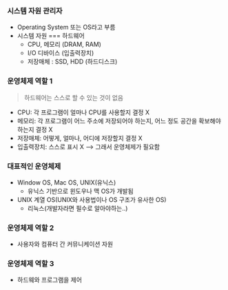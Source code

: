 ### 시스템 자원 관리자
- Operating System 또는 OS라고 부름
- 시스템 자원 === 하드웨어
  - CPU, 메모리 (DRAM, RAM)
  - I/O 디바이스 (입출력장치)
  - 저장매체 : SSD, HDD (하드디스크)

### 운영체제 역할 1
> 하드웨어는 스스로 할 수 있는 것이 없음
- CPU: 각 프로그램이 얼마나 CPU를 사용할지 결정 X
- 메모리: 각 프로그램이 어느 주소에 저장되어야 하는지, 어느 정도 공간을 확보해야 하는지 결정 X
- 저장매체: 어떻게, 얼마나, 어디에 저장할지 결정 X
- 입출력장치: 스스로 표시 X
--> 그래서 운영체제가 필요함

### 대표적인 운영체제
- Window OS, Mac OS, UNIX(유닉스)
  - 유닉스 기반으로 윈도우나 맥 OS가 개발됨
- UNIX 계열 OS(UNIX와 사용법이나 OS 구조가 유사한  OS)
  - 리눅스(개발자라면 필수로 알아야하는..)

### 운영체제 역할 2 
- 사용자와 컴퓨터 간 커뮤니케이션 자원

### 운영체제 역할 3
- 하드웨와 프로그램을 제어
